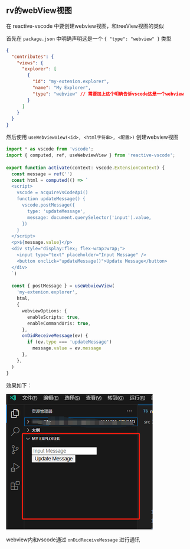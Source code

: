 ## rv的webView视图

在 reactive-vscode 中要创建webview视图，和treeView视图的类似

首先在 `package.json` 中明确声明这是一个 `{ "type": "webview" }` 类型

```json
{
  "contributes": {
    "views": {
      "explorer": [
        {
          "id": "my-extenion.explorer",
          "name": "My Explorer",
          "type": "webview" // 需要加上这个明确告诉vscode这是一个webview
        }
      ]
    }
  }
}
```

然后使用 `useWebviewView(<id>, <html字符串>, <配置>)` 创建webview视图

```ts
import * as vscode from 'vscode';
import { computed, ref, useWebviewView } from 'reactive-vscode';

export function activate(context: vscode.ExtensionContext) {
  const message = ref('')
  const html = computed(() => `
  <script>
    vscode = acquireVsCodeApi()
    function updateMessage() {
      vscode.postMessage({
        type: 'updateMessage',
        message: document.querySelector('input').value,
      })
    }
  </script>
  <p>${message.value}</p>
  <div style="display:flex; flex-wrap:wrap;">
    <input type="text" placeholder="Input Message" />
    <button onclick="updateMessage()">Update Message</button>
  </div>
  `)
  
  const { postMessage } = useWebviewView(
    'my-extenion.explorer',
    html,
    {
      webviewOptions: {
        enableScripts: true,
        enableCommandUris: true,
      },
      onDidReceiveMessage(ev) {
        if (ev.type === 'updateMessage')
          message.value = ev.message
      },
    },
  )
}


```

效果如下：

![image-20250522161437154](img/205-rv的webView视图/image-20250522161437154.png)

webview内和vscode通过 `onDidReceiveMessage` 进行通讯